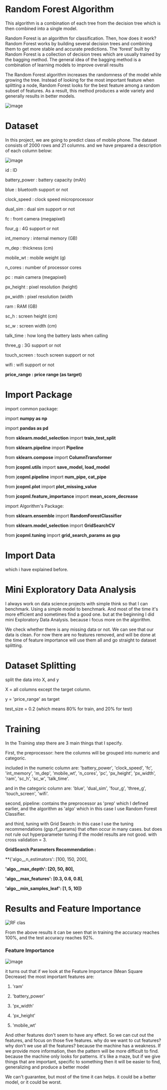 # Random Forest Algorithm

This algorithm is a combination of each tree from the decision tree which is then combined into a single model. 

Random Forest is an algorithm for classification. Then, how does it work? Random Forest works by building several decision trees and combining them to get more stable and accurate predictions. The 'forest' built by Random Forest is a collection of decision trees which are usually trained by the bagging method. The general idea of ​​the bagging method is a combination of learning models to improve overall results

The Random Forest algorithm increases the randomness of the model while growing the tree. Instead of looking for the most important feature when splitting a node, Random Forest looks for the best feature among a random subset of features. As a result, this method produces a wide variety and generally results in better models.

![image](https://user-images.githubusercontent.com/86812576/167052892-bde666a6-f8fe-4a27-bcf5-12d73f1b1092.png)

# Dataset

In this project, we are going to predict class of mobile phone. The dataset consists of 2000 rows and 21 columns. and we have prepared a description of each column below:

![image](https://user-images.githubusercontent.com/86812576/167053858-e7eea186-3094-4ad0-b59b-267534ad5a4e.png)

id              : ID

battery_power   : battery capacity (mAh)

blue            : bluetooth support or not

clock_speed     : clock speed microprocessor

dual_sim        : dual sim support or not

fc              : front camera (megapixel)

four_g          : 4G support or not

int_memory      : internal memory (GB)

m_dep           : thickness (cm)

mobile_wt       : mobile weight (g)

n_cores         : number of processor cores

pc              : main camera (megapixel)

px_height       : pixel resolution (height)

px_width        : pixel resolution (width

ram             : RAM (GB)

sc_h            : screen height (cm)

sc_w            : screen width (cm)

talk_time       : how long the battery lasts when calling

three_g         : 3G support or not

touch_screen    : touch screen support or not

wifi            : wifi support or not

**price_range     : price range (as target)**

# Import Package

import common package:

import **numpy as np**

import **pandas as pd**

from **sklearn.model_selection** import **train_test_split**

from **sklearn.pipeline** import **Pipeline**

from **sklearn.compose** import **ColumnTransformer**

from **jcopml.utils** import **save_model, load_model**

from j**copml.pipeline** import **num_pipe, cat_pipe**

from **jcopml.plot** import **plot_missing_value**

from **jcopml.feature_importance** import **mean_score_decrease**

import Algorithm's Package:

from **sklearn.ensemble** import **RandomForestClassifier**

from **sklearn.model_selection** import **GridSearchCV**

from **jcopml.tuning** import **grid_search_params as gsp**

# Import Data

which i have explained before.

# Mini Exploratory Data Analysis

I always work on data science projects with simple think so that I can benchmark. Using a simple model to benchmark. And most of the time it's more efficient and sometimes find a good one. but at the beginning I did mini Exploratory Data Analysis. because i focus more on the algorithm.

We check whether there is any missing data or not. We can see that our data is clean.
For now there are no features removed, and will be done at the time of feature importance will use them all and go straight to dataset splitting.

# Dataset Splitting

split the data into X, and y

X = all columns except the target column.

y = 'price_range' as target

test_size = 0.2 (which means 80% for train, and 20% for test)

# Training

In the Training step there are 3 main things that I specify.

First, the preprocessor: here the columns will be grouped into numeric and categoric.

included in the numeric column are: 'battery_power', 'clock_speed', 'fc', 'int_memory', 'm_dep', 'mobile_wt', 'n_cores', 'pc',
                            'px_height', 'px_width', 'ram', 'sc_h', 'sc_w', 'talk_time'.

and in the categoric column are: 'blue', 'dual_sim', 'four_g', 'three_g', 'touch_screen', 'wifi'. 

second, pipeline: contains the preprocessor as 'prep' which I defined earlier, and the algorithm as 'algo' which in this case I use Random Forest Classifier.

and third, tuning with Grid Search: in this case I use the tuning recommendations (gsp.rf_params) that often occur in many cases. but does not rule out hyperparameter tuning if the model results are not good. with cross validation = 3.

**GridSearch Parameters Recommendation :**

**{'algo__n_estimators': [100, 150, 200],

**'algo__max_depth': [20, 50, 80],**

**'algo__max_features': [0.3, 0.6, 0.8]**,

**'algo__min_samples_leaf': [1, 5, 10]}**

# Results and Feature Importance

![RF clas](https://user-images.githubusercontent.com/86812576/167058603-6407dbd4-b5cd-4a1c-ad26-e9ec59cb2459.png)

From the above results it can be seen that in training the accuracy reaches 100%, and the test accuracy reaches 92%.

### Feature Importance

![image](https://user-images.githubusercontent.com/86812576/167059365-377bdc8f-8a98-4d74-be97-b587a3ee3882.png)

it turns out that if we look at the Feature Importance (Mean Square Decrease) the most important features are:

1. 'ram' 
 
2. 'battery_power'
 
3. 'px_width'
 
4. 'px_height'

5. 'mobile_wt'

And other features don't seem to have any effect. So we can cut out the features, and focus on those five features. why do we want to cut features? why don't we use all the features? because the machine has a weakness. If we provide more information, then the pattern will be more difficult to find. because the machine only looks for patterns. it's like a maze, but if we give things that are important, specific to something then it will be easier to find, generalizing and produce a better model

We can't guarantee, but most of the time it can helps. it could be a better model, or it could be worst.

